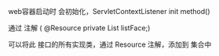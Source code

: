 web容器启动时 会初始化，ServletContextListener init method()



通过 注解 (
           @Resource
             private List<interface>  listFace;)
         
 可以将此 接口的所有实现类，通过  Resource 注解，添加到 集合中